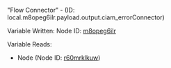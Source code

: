"Flow Connector" - (ID: local.m8opeg6ilr.payload.output.ciam_errorConnector)

Variable Written:
Node ID: [m8opeg6ilr](../nodes/m8opeg6ilr.md)

Variable Reads:
* Node (Node ID: [r60mrklkuw](../nodes/r60mrklkuw.md))
